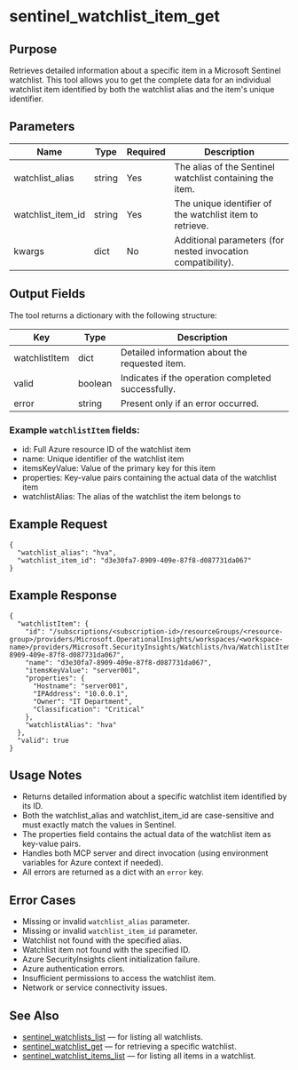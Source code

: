 # sentinel_watchlist_item_get

## Purpose
Retrieves detailed information about a specific item in a Microsoft Sentinel watchlist. This tool allows you to get the complete data for an individual watchlist item identified by both the watchlist alias and the item's unique identifier.

## Parameters
| Name             | Type   | Required | Description                                                      |
|------------------|--------|----------|------------------------------------------------------------------|
| watchlist_alias  | string | Yes      | The alias of the Sentinel watchlist containing the item.         |
| watchlist_item_id| string | Yes      | The unique identifier of the watchlist item to retrieve.         |
| kwargs           | dict   | No       | Additional parameters (for nested invocation compatibility).      |

## Output Fields
The tool returns a dictionary with the following structure:

| Key           | Type    | Description                                          |
|---------------|---------|------------------------------------------------------|
| watchlistItem | dict    | Detailed information about the requested item.       |
| valid         | boolean | Indicates if the operation completed successfully.   |
| error         | string  | Present only if an error occurred.                   |

### Example `watchlistItem` fields:
- id: Full Azure resource ID of the watchlist item
- name: Unique identifier of the watchlist item
- itemsKeyValue: Value of the primary key for this item
- properties: Key-value pairs containing the actual data of the watchlist item
- watchlistAlias: The alias of the watchlist the item belongs to

## Example Request
```
{
  "watchlist_alias": "hva",
  "watchlist_item_id": "d3e30fa7-8909-409e-87f8-d087731da067"
}
```

## Example Response
```
{
  "watchlistItem": {
    "id": "/subscriptions/<subscription-id>/resourceGroups/<resource-group>/providers/Microsoft.OperationalInsights/workspaces/<workspace-name>/providers/Microsoft.SecurityInsights/Watchlists/hva/WatchlistItems/d3e30fa7-8909-409e-87f8-d087731da067",
    "name": "d3e30fa7-8909-409e-87f8-d087731da067",
    "itemsKeyValue": "server001",
    "properties": {
      "Hostname": "server001",
      "IPAddress": "10.0.0.1",
      "Owner": "IT Department",
      "Classification": "Critical"
    },
    "watchlistAlias": "hva"
  },
  "valid": true
}
```

## Usage Notes
- Returns detailed information about a specific watchlist item identified by its ID.
- Both the watchlist_alias and watchlist_item_id are case-sensitive and must exactly match the values in Sentinel.
- The properties field contains the actual data of the watchlist item as key-value pairs.
- Handles both MCP server and direct invocation (using environment variables for Azure context if needed).
- All errors are returned as a dict with an `error` key.

## Error Cases
- Missing or invalid `watchlist_alias` parameter.
- Missing or invalid `watchlist_item_id` parameter.
- Watchlist not found with the specified alias.
- Watchlist item not found with the specified ID.
- Azure SecurityInsights client initialization failure.
- Azure authentication errors.
- Insufficient permissions to access the watchlist item.
- Network or service connectivity issues.

## See Also
- [sentinel_watchlists_list](sentinel_watchlists_list.md) — for listing all watchlists.
- [sentinel_watchlist_get](sentinel_watchlist_get.md) — for retrieving a specific watchlist.
- [sentinel_watchlist_items_list](sentinel_watchlist_items_list.md) — for listing all items in a watchlist.
